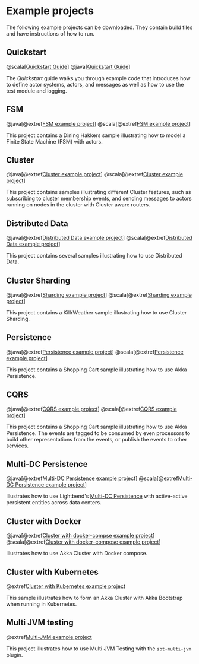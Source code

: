 # Example projects

The following example projects can be downloaded. They contain build files and have instructions
of how to run.

## Quickstart

@scala[[Quickstart Guide](https://developer.lightbend.com/guides/akka-quickstart-scala)]
@java[[Quickstart Guide](https://developer.lightbend.com/guides/akka-quickstart-java)]
 
The *Quickstart* guide walks you through example code that introduces how to define actor systems, actors, and
messages as well as how to use the test module and logging.

## FSM

@java[@extref[FSM example project](samples:akka-sample-fsm-java)]
@scala[@extref[FSM example project](samples:akka-sample-fsm-scala)]

This project contains a Dining Hakkers sample illustrating how to model a Finite State Machine (FSM) with actors.

## Cluster

@java[@extref[Cluster example project](samples:akka-samples-cluster-java)]
@scala[@extref[Cluster example project](samples:akka-samples-cluster-scala)]

This project contains samples illustrating different Cluster features, such as
subscribing to cluster membership events, and sending messages to actors running on nodes in the cluster
with Cluster aware routers.

## Distributed Data

@java[@extref[Distributed Data example project](samples:akka-sample-distributed-data-java)]
@scala[@extref[Distributed Data example project](samples:akka-sample-distributed-data-scala)]

This project contains several samples illustrating how to use Distributed Data.

## Cluster Sharding

@java[@extref[Sharding example project](samples:akka-sample-sharding-java)]
@scala[@extref[Sharding example project](samples:akka-sample-sharding-scala)]

This project contains a KillrWeather sample illustrating how to use Cluster Sharding.

## Persistence

@java[@extref[Persistence example project](samples:akka-sample-persistence-java)]
@scala[@extref[Persistence example project](samples:akka-sample-persistence-scala)]

This project contains a Shopping Cart sample illustrating how to use Akka Persistence.

## CQRS

@java[@extref[CQRS example project](samples:akka-sample-cqrs-java)]
@scala[@extref[CQRS example project](samples:akka-sample-cqrs-scala)]

This project contains a Shopping Cart sample illustrating how to use Akka Persistence.
The events are tagged to be consumed by even processors to build other representations
from the events, or publish the events to other services.

## Multi-DC Persistence

@java[@extref[Multi-DC Persistence example project](samples:akka-sample-persistence-dc-java)]
@scala[@extref[Multi-DC Persistence example project](samples:akka-sample-persistence-dc-scala)]

Illustrates how to use Lightbend's [Multi-DC Persistence](https://doc.akka.io/docs/akka-enhancements/current/persistence-dc/index.html)
with active-active persistent entities across data centers.

## Cluster with Docker

@java[@extref[Cluster with docker-compse example project](samples:akka-sample-cluster-docker-compose-java)]
@scala[@extref[Cluster with docker-compose example project](samples:akka-sample-cluster-docker-compose-scala)]

Illustrates how to use Akka Cluster with Docker compose.

## Cluster with Kubernetes

@extref[Cluster with Kubernetes example project](samples:akka-sample-cluster-kubernetes-java)

This sample illustrates how to form an Akka Cluster with Akka Bootstrap when running in Kubernetes.

## Multi JVM testing

@extref[Multi-JVM example project](samples:akka-sample-multi-node-scala)

This project illustrates how to use Multi JVM Testing with the `sbt-multi-jvm` plugin.
